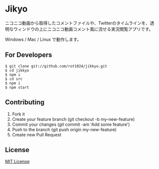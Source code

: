 # Jikyo #

ニコニコ動画から取得したコメントファイルや、Twitterのタイムラインを、透明なウィンドウの上にニコニコ動画コメント風に流せる実況閲覧アプリです。

Windows / Mac / Linux で動作します。

## For Developers

```
$ git clone git://github.com/rot1024/jikkyo.git
$ cd jikkyo
$ npm i
$ cd src
$ npm i
$ npm start
```

## Contributing

1. Fork it
2. Create your feature branch (git checkout -b my-new-feature)
3. Commit your changes (git commit -am 'Add some feature')
4. Push to the branch (git push origin my-new-feature)
5. Create new Pull Request

## License

[MIT License](LICENSE)


